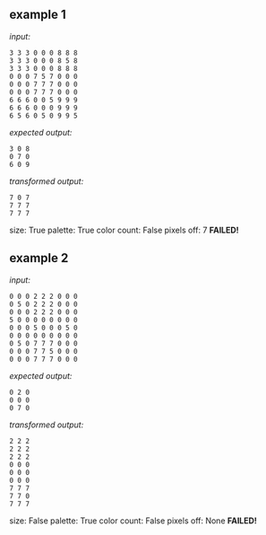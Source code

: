 
## example 1
*input:*
```
3 3 3 0 0 0 8 8 8
3 3 3 0 0 0 8 5 8
3 3 3 0 0 0 8 8 8
0 0 0 7 5 7 0 0 0
0 0 0 7 7 7 0 0 0
0 0 0 7 7 7 0 0 0
6 6 6 0 0 5 9 9 9
6 6 6 0 0 0 9 9 9
6 5 6 0 5 0 9 9 5
```
*expected output:*
```
3 0 8
0 7 0
6 0 9
```
*transformed output:*
```
7 0 7
7 7 7
7 7 7
```
size: True
palette: True
color count: False
pixels off: 7
**FAILED!**

## example 2
*input:*
```
0 0 0 2 2 2 0 0 0
0 5 0 2 2 2 0 0 0
0 0 0 2 2 2 0 0 0
5 0 0 0 0 0 0 0 0
0 0 0 5 0 0 0 5 0
0 0 0 0 0 0 0 0 0
0 5 0 7 7 7 0 0 0
0 0 0 7 7 5 0 0 0
0 0 0 7 7 7 0 0 0
```
*expected output:*
```
0 2 0
0 0 0
0 7 0
```
*transformed output:*
```
2 2 2
2 2 2
2 2 2
0 0 0
0 0 0
0 0 0
7 7 7
7 7 0
7 7 7
```
size: False
palette: True
color count: False
pixels off: None
**FAILED!**
